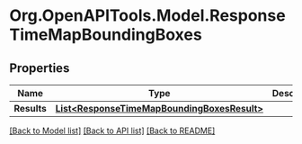 # Org.OpenAPITools.Model.ResponseTimeMapBoundingBoxes

## Properties

Name | Type | Description | Notes
------------ | ------------- | ------------- | -------------
**Results** | [**List&lt;ResponseTimeMapBoundingBoxesResult&gt;**](ResponseTimeMapBoundingBoxesResult.md) |  | 

[[Back to Model list]](../README.md#documentation-for-models) [[Back to API list]](../README.md#documentation-for-api-endpoints) [[Back to README]](../README.md)

